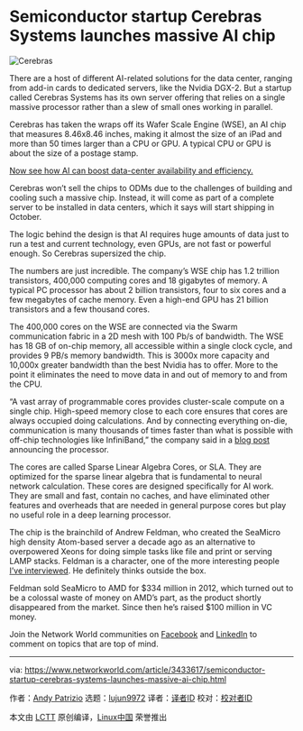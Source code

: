 [#]: collector: (lujun9972)
[#]: translator: ( )
[#]: reviewer: ( )
[#]: publisher: ( )
[#]: url: ( )
[#]: subject: (Semiconductor startup Cerebras Systems launches massive AI chip)
[#]: via: (https://www.networkworld.com/article/3433617/semiconductor-startup-cerebras-systems-launches-massive-ai-chip.html)
[#]: author: (Andy Patrizio https://www.networkworld.com/author/Andy-Patrizio/)

Semiconductor startup Cerebras Systems launches massive AI chip
======

![Cerebras][1]

There are a host of different AI-related solutions for the data center, ranging from add-in cards to dedicated servers, like the Nvidia DGX-2. But a startup called Cerebras Systems has its own server offering that relies on a single massive processor rather than a slew of small ones working in parallel.

Cerebras has taken the wraps off its Wafer Scale Engine (WSE), an AI chip that measures 8.46x8.46 inches, making it almost the size of an iPad and more than 50 times larger than a CPU or GPU. A typical CPU or GPU is about the size of a postage stamp.

[Now see how AI can boost data-center availability and efficiency.][2]

Cerebras won’t sell the chips to ODMs due to the challenges of building and cooling such a massive chip. Instead, it will come as part of a complete server to be installed in data centers, which it says will start shipping in October.

The logic behind the design is that AI requires huge amounts of data just to run a test and current technology, even GPUs, are not fast or powerful enough. So Cerebras supersized the chip.

The numbers are just incredible. The company’s WSE chip has 1.2 trillion transistors, 400,000 computing cores and 18 gigabytes of memory. A typical PC processor has about 2 billion transistors, four to six cores and a few megabytes of cache memory. Even a high-end GPU has 21 billion transistors and a few thousand cores.

The 400,000 cores on the WSE are connected via the Swarm communication fabric in a 2D mesh with 100 Pb/s of bandwidth. The WSE has 18 GB of on-chip memory, all accessible within a single clock cycle, and provides 9 PB/s memory bandwidth. This is 3000x more capacity and 10,000x greater bandwidth than the best Nvidia has to offer. More to the point it eliminates the need to move data in and out of memory to and from the CPU.

“A vast array of programmable cores provides cluster-scale compute on a single chip. High-speed memory close to each core ensures that cores are always occupied doing calculations. And by connecting everything on-die, communication is many thousands of times faster than what is possible with off-chip technologies like InfiniBand,” the company said in a [blog post][3] announcing the processor.

The cores are called Sparse Linear Algebra Cores, or SLA. They are optimized for the sparse linear algebra that is fundamental to neural network calculation. These cores are designed specifically for AI work. They are small and fast, contain no caches, and have eliminated other features and overheads that are needed in general purpose cores but play no useful role in a deep learning processor.

The chip is the brainchild of Andrew Feldman, who created the SeaMicro high density Atom-based server a decade ago as an alternative to overpowered Xeons for doing simple tasks like file and print or serving LAMP stacks. Feldman is a character, one of the more interesting people [I’ve interviewed][4]. He definitely thinks outside the box.

Feldman sold SeaMicro to AMD for $334 million in 2012, which turned out to be a colossal waste of money on AMD’s part, as the product shortly disappeared from the market. Since then he’s raised $100 million in VC money.

Join the Network World communities on [Facebook][5] and [LinkedIn][6] to comment on topics that are top of mind.

--------------------------------------------------------------------------------

via: https://www.networkworld.com/article/3433617/semiconductor-startup-cerebras-systems-launches-massive-ai-chip.html

作者：[Andy Patrizio][a]
选题：[lujun9972][b]
译者：[译者ID](https://github.com/译者ID)
校对：[校对者ID](https://github.com/校对者ID)

本文由 [LCTT](https://github.com/LCTT/TranslateProject) 原创编译，[Linux中国](https://linux.cn/) 荣誉推出

[a]: https://www.networkworld.com/author/Andy-Patrizio/
[b]: https://github.com/lujun9972
[1]: https://images.idgesg.net/images/article/2019/08/cerebras-wafer-scale-engine-100809084-large.jpg
[2]: https://www.networkworld.com/article/3274654/ai-boosts-data-center-availability-efficiency.html
[3]: https://www.cerebras.net/hello-world/
[4]: https://www.serverwatch.com/news/article.php/3887471/SeaMicro-Launches-an-AtomPowered-Cloud-Computing-Server.htm
[5]: https://www.facebook.com/NetworkWorld/
[6]: https://www.linkedin.com/company/network-world

